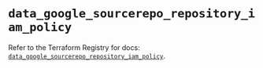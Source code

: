 # `data_google_sourcerepo_repository_iam_policy`

Refer to the Terraform Registry for docs: [`data_google_sourcerepo_repository_iam_policy`](https://registry.terraform.io/providers/hashicorp/google/6.17.0/docs/data-sources/sourcerepo_repository_iam_policy).
